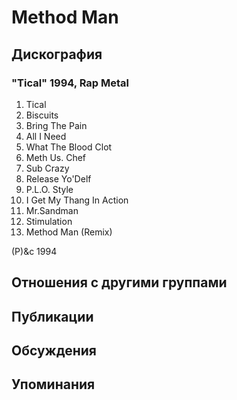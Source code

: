 # Method Man



## Дискография

### "Tical" 1994, Rap Metal

1.  Tical
2.  Biscuits
3.  Bring The Pain
4.  All I Need
5.  What The Blood Clot
6.  Meth Us. Chef
7.  Sub Crazy
8.  Release Yo'Delf
9.  P.L.O. Style
10.  I Get My Thang In Action
11.  Mr.Sandman
12.  Stimulation
13.  Method Man (Remix)

(P)&c 1994


## Отношения с другими группами


## Публикации


## Обсуждения


## Упоминания

